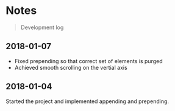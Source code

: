 # Notes

> Development log

## 2018-01-07

- Fixed prepending so that correct set of elements is purged
- Achieved smooth scrolling on the vertial axis

## 2018-01-04

Started the project and implemented appending and prepending.
